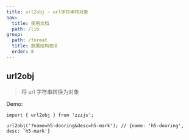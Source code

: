 ```yaml
---
title: url2obj - url字符串转对象
nav:
  title: 使用文档
  path: /lib
group:
  path: /format
  title: 数据结构相关
  order: 8
---
```


## url2obj

> 将 url 字符串转换为对象

Demo:

```tsx | pure
import { url2obj } from 'zzzjs';

url2obj('?name=h5-dooring&desc=h5-mark'); // {name: 'h5-dooring', desc: 'h5-mark'}
```
